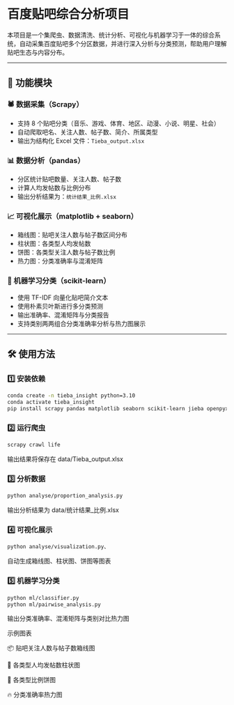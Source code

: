 # 百度贴吧综合分析项目 

本项目是一个集爬虫、数据清洗、统计分析、可视化与机器学习于一体的综合系统，自动采集百度贴吧多个分区数据，并进行深入分析与分类预测，帮助用户理解贴吧生态与内容分布。

---

## 🚀 功能模块

### 🕷️ 数据采集（Scrapy）

- 支持 8 个贴吧分类（音乐、游戏、体育、地区、动漫、小说、明星、社会）
- 自动爬取吧名、关注人数、帖子数、简介、所属类型
- 输出为结构化 Excel 文件：`Tieba_output.xlsx`

### 📊 数据分析（pandas）

- 分区统计贴吧数量、关注人数、帖子数
- 计算人均发帖数与比例分布
- 输出分析结果为：`统计结果_比例.xlsx`

### 📈 可视化展示（matplotlib + seaborn）

- 箱线图：贴吧关注人数与帖子数区间分布
- 柱状图：各类型人均发帖数
- 饼图：各类型关注人数与帖子数比例
- 热力图：分类准确率与混淆矩阵

### 🤖 机器学习分类（scikit-learn）

- 使用 TF-IDF 向量化贴吧简介文本
- 使用朴素贝叶斯进行多分类预测
- 输出准确率、混淆矩阵与分类报告
- 支持类别两两组合分类准确率分析与热力图展示

---

## 🛠️ 使用方法

### 1️⃣ 安装依赖

```bash
conda create -n tieba_insight python=3.10
conda activate tieba_insight
pip install scrapy pandas matplotlib seaborn scikit-learn jieba openpyxl
```
### 2️⃣ 运行爬虫
```bash
scrapy crawl life
```
输出结果将保存在 data/Tieba_output.xlsx

### 3️⃣ 分析数据
```bash
python analyse/proportion_analysis.py
```
输出分析结果为 data/统计结果_比例.xlsx

### 4️⃣ 可视化展示
```bash
python analyse/visualization.py、
```
自动生成箱线图、柱状图、饼图等图表

### 5️⃣ 机器学习分类
```bash
python ml/classifier.py
python ml/pairwise_analysis.py
```
输出分类准确率、混淆矩阵与类别对比热力图

示例图表

📦 贴吧关注人数与帖子数箱线图

🧱 各类型人均发帖数柱状图

🥧 各类型比例饼图

🔥 分类准确率热力图

